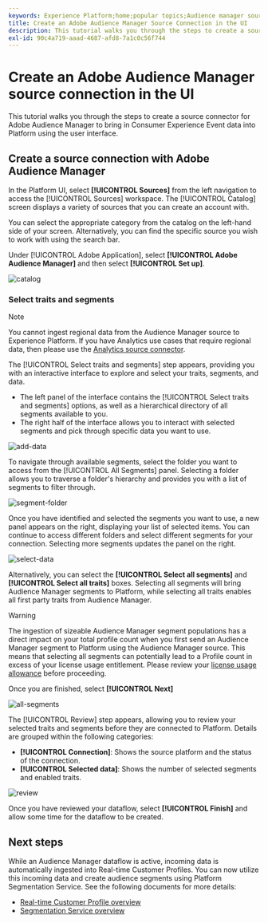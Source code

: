 ```yaml
---
keywords: Experience Platform;home;popular topics;Audience manager source connector;Audience Manager;audience manager connector
title: Create an Adobe Audience Manager Source Connection in the UI
description: This tutorial walks you through the steps to create a source connection for Adobe Audience Manager to bring in Consumer Experience Event data into Platform using the user interface.
exl-id: 90c4a719-aaad-4687-afd8-7a1c0c56f744
---
```

# Create an Adobe Audience Manager source connection in the UI

This tutorial walks you through the steps to create a source connector for Adobe Audience Manager to bring in Consumer Experience Event data into Platform using the user interface.

## Create a source connection with Adobe Audience Manager

In the Platform UI, select **[!UICONTROL Sources]** from the left navigation to access the [!UICONTROL Sources] workspace. The [!UICONTROL Catalog] screen displays a variety of sources that you can create an account with.

You can select the appropriate category from the catalog on the left-hand side of your screen. Alternatively, you can find the specific source you wish to work with using the search bar.

Under [!UICONTROL Adobe Application], select **[!UICONTROL Adobe Audience Manager]** and then select **[!UICONTROL Set up]**.

![catalog](../../../../images/tutorials/create/aam/catalog.png)

### Select traits and segments

>[!NOTE]
>
>You cannot ingest regional data from the Audience Manager source to Experience Platform. If you have Analytics use cases that require regional data, then please use the [Analytics source connector](../adobe-applications/analytics.md).

The [!UICONTROL Select traits and segments] step appears, providing you with an interactive interface to explore and select your traits, segments, and data.

* The left panel of the interface contains the [!UICONTROL Select traits and segments] options, as well as a hierarchical directory of all segments available to you.
* The right half of the interface allows you to interact with selected segments and pick through specific data you want to use.

![add-data](../../../../images/tutorials/create/aam/add-data.png)

To navigate through available segments, select the folder you want to access from the [!UICONTROL All Segments] panel. Selecting a folder allows you to traverse a folder's hierarchy and provides you with a list of segments to filter through.

![segment-folder](../../../../images/tutorials/create/aam/segment-folder.png)

Once you have identified and selected the segments you want to use, a new panel appears on the right, displaying your list of selected items. You can continue to access different folders and select different segments for your connection. Selecting more segments updates the panel on the right.

![select-data](../../../../images/tutorials/create/aam/select-data.png)

Alternatively, you can select the **[!UICONTROL Select all segments]** and **[!UICONTROL Select all traits]** boxes. Selecting all segments will bring Audience Manager segments to Platform, while selecting all traits enables all first party traits from Audience Manager.

>[!WARNING]
>
>The ingestion of sizeable Audience Manager segment populations has a direct impact on your total profile count when you first send an Audience Manager segment to Platform using the Audience Manager source. This means that selecting all segments can potentially lead to a Profile count in excess of your license usage entitlement. Please review your [license usage allowance](../../../../../dashboards/guides/license-usage.md) before proceeding.

Once you are finished, select **[!UICONTROL Next]**

![all-segments](../../../../images/tutorials/create/aam/all-segments.png)

The [!UICONTROL Review] step appears, allowing you to review your selected traits and segments before they are connected to Platform. Details are grouped within the following categories:

* **[!UICONTROL Connection]**: Shows the source platform and the status of the connection.
* **[!UICONTROL Selected data]**: Shows the number of selected segments and enabled traits.

![review](../../../../images/tutorials/create/aam/review.png)

Once you have reviewed your dataflow, select **[!UICONTROL Finish]** and allow some time for the dataflow to be created.

## Next steps

While an Audience Manager dataflow is active, incoming data is automatically ingested into Real-time Customer Profiles. You can now utilize this incoming data and create audience segments using Platform Segmentation Service. See the following documents for more details:

* [Real-time Customer Profile overview](../../../../../profile/home.md)
* [Segmentation Service overview](../../../../../segmentation/home.md)

